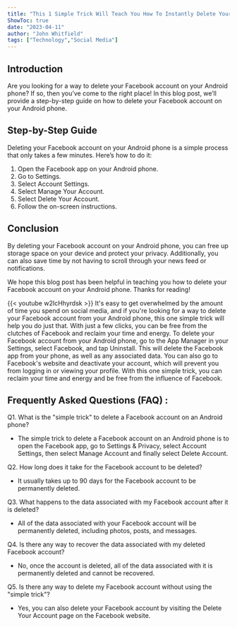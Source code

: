```yaml
---
title: "This 1 Simple Trick Will Teach You How To Instantly Delete Your Facebook Account on Your Android Phone!"
ShowToc: true 
date: "2023-04-11"
author: "John Whitfield" 
tags: ["Technology","Social Media"]
---
```

## Introduction

Are you looking for a way to delete your Facebook account on your Android phone? If so, then you’ve come to the right place! In this blog post, we’ll provide a step-by-step guide on how to delete your Facebook account on your Android phone. 

## Step-by-Step Guide

Deleting your Facebook account on your Android phone is a simple process that only takes a few minutes. Here’s how to do it: 

1. Open the Facebook app on your Android phone. 
2. Go to Settings. 
3. Select Account Settings. 
4. Select Manage Your Account. 
5. Select Delete Your Account. 
6. Follow the on-screen instructions. 

## Conclusion

By deleting your Facebook account on your Android phone, you can free up storage space on your device and protect your privacy. Additionally, you can also save time by not having to scroll through your news feed or notifications. 

We hope this blog post has been helpful in teaching you how to delete your Facebook account on your Android phone. Thanks for reading!

{{< youtube w2IcHhyrdsk >}} 
It's easy to get overwhelmed by the amount of time you spend on social media, and if you're looking for a way to delete your Facebook account from your Android phone, this one simple trick will help you do just that. With just a few clicks, you can be free from the clutches of Facebook and reclaim your time and energy. To delete your Facebook account from your Android phone, go to the App Manager in your Settings, select Facebook, and tap Uninstall. This will delete the Facebook app from your phone, as well as any associated data. You can also go to Facebook's website and deactivate your account, which will prevent you from logging in or viewing your profile. With this one simple trick, you can reclaim your time and energy and be free from the influence of Facebook.

## Frequently Asked Questions (FAQ) :
Q1. What is the "simple trick" to delete a Facebook account on an Android phone?
- The simple trick to delete a Facebook account on an Android phone is to open the Facebook app, go to Settings & Privacy, select Account Settings, then select Manage Account and finally select Delete Account.

Q2. How long does it take for the Facebook account to be deleted?
- It usually takes up to 90 days for the Facebook account to be permanently deleted.

Q3. What happens to the data associated with my Facebook account after it is deleted?
- All of the data associated with your Facebook account will be permanently deleted, including photos, posts, and messages.

Q4. Is there any way to recover the data associated with my deleted Facebook account?
- No, once the account is deleted, all of the data associated with it is permanently deleted and cannot be recovered.

Q5. Is there any way to delete my Facebook account without using the "simple trick"?
- Yes, you can also delete your Facebook account by visiting the Delete Your Account page on the Facebook website.


